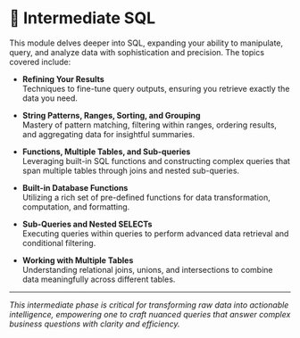 # 🔎 Intermediate SQL

This module delves deeper into SQL, expanding your ability to manipulate, query, and analyze data with sophistication and precision. The topics covered include:

- **Refining Your Results**  
  Techniques to fine-tune query outputs, ensuring you retrieve exactly the data you need.

- **String Patterns, Ranges, Sorting, and Grouping**  
  Mastery of pattern matching, filtering within ranges, ordering results, and aggregating data for insightful summaries.

- **Functions, Multiple Tables, and Sub-queries**  
  Leveraging built-in SQL functions and constructing complex queries that span multiple tables through joins and nested sub-queries.

- **Built-in Database Functions**  
  Utilizing a rich set of pre-defined functions for data transformation, computation, and formatting.

- **Sub-Queries and Nested SELECTs**  
  Executing queries within queries to perform advanced data retrieval and conditional filtering.

- **Working with Multiple Tables**  
  Understanding relational joins, unions, and intersections to combine data meaningfully across different tables.

---

_This intermediate phase is critical for transforming raw data into actionable intelligence, empowering one to craft nuanced queries that answer complex business questions with clarity and efficiency._
